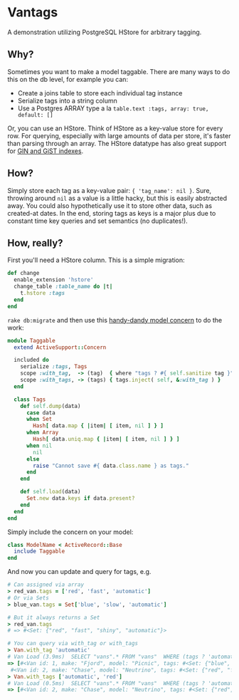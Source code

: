 # Vantags
A demonstration utilizing PostgreSQL HStore for arbitrary tagging.

## Why?
Sometimes you want to make a model taggable. There are many ways to do this on
the db level, for example you can:
* Create a joins table to store each individual tag instance
* Serialize tags into a string column
* Use a Postgres ARRAY type a la `table.text :tags, array: true, default: []`

Or, you can use an HStore. Think of HStore as a key-value store for every row.
For querying, especially with large amounts of data per store, it's faster than
parsing through an array.  The HStore datatype has also great support for 
[GIN and GiST indexes](http://www.postgresql.org/docs/9.4/static/textsearch-indexes.html).

## How?
Simply store each tag as a key-value pair: `{ 'tag_name': nil }`.
Sure, throwing around `nil` as a value is a little hacky, but this is easily
abstracted away. You could also hypothetically use it to store other data, such
as created-at dates. In the end, storing tags as keys is a major plus due to
constant time key queries and set semantics (no duplicates!).

## How, really?
First you'll need a HStore column. This is a simple migration:
```ruby
def change
  enable_extension 'hstore'
  change_table :table_name do |t|
    t.hstore :tags
  end
end
```

`rake db:migrate` and then use this 
[handy-dandy model concern](https://github.com/garrettf/vantags/blob/master/app/models/concerns/taggable.rb)
to do the work:
```ruby
module Taggable
  extend ActiveSupport::Concern

  included do
    serialize :tags, Tags
    scope :with_tag,  -> (tag)  { where "tags ? #{ self.sanitize tag }" }
    scope :with_tags, -> (tags) { tags.inject( self, &:with_tag ) }
  end

  class Tags
    def self.dump(data)
      case data
      when Set
        Hash[ data.map { |item| [ item, nil ] } ]
      when Array
        Hash[ data.uniq.map { |item| [ item, nil ] } ]
      when nil
        nil
      else
        raise "Cannot save #{ data.class.name } as tags."
      end
    end

    def self.load(data)
      Set.new data.keys if data.present?
    end
  end
end
```
Simply include the concern on your model:
```ruby
class ModelName < ActiveRecord::Base
  include Taggable
end
```
And now you can update and query for tags, e.g.
```ruby
# Can assigned via array
> red_van.tags = ['red', 'fast', 'automatic']
# Or via Sets
> blue_van.tags = Set['blue', 'slow', 'automatic']

# But it always returns a Set
> red_van.tags
# => #<Set: {"red", "fast", "shiny", "automatic"}>

# You can query via with_tag or with_tags
> Van.with_tag 'automatic'
# Van Load (3.9ms)  SELECT "vans".* FROM "vans"  WHERE (tags ? 'automatic')
=> [#<Van id: 1, make: "Fjord", model: "Picnic", tags: #<Set: {"blue", "slow", "automatic"}>>,
 #<Van id: 2, make: "Chase", model: "Neutrino", tags: #<Set: {"red", "fast", "automatic"}>>]
> Van.with_tags ['automatic', 'red']
# Van Load (0.5ms)  SELECT "vans".* FROM "vans"  WHERE (tags ? 'automatic') AND (tags ? 'red')
=> [#<Van id: 2, make: "Chase", model: "Neutrino", tags: #<Set: {"red", "fast", "automatic"}>>]
```
